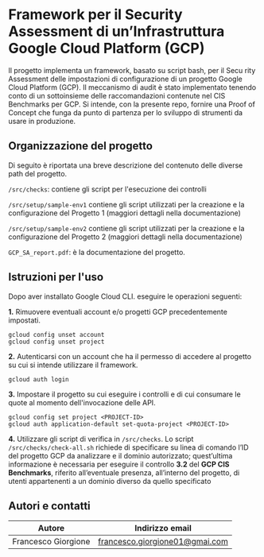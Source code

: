 # Framework per il Security Assessment di un’Infrastruttura Google Cloud Platform (GCP)

Il progetto implementa un framework, basato su script bash, per il Secu
rity Assessment delle impostazioni di configurazione di un progetto Google Cloud Platform
(GCP). Il meccanismo di audit è stato implementato tenendo conto di un sottoinsieme delle
raccomandazioni contenute nel CIS Benchmarks per GCP. Si intende, con la presente repo, fornire una Proof of Concept 
che funga da punto di partenza per lo sviluppo di strumenti da usare in produzione.

## Organizzazione del progetto
Di seguito è riportata una breve descrizione del contenuto delle diverse path del progetto.


`/src/checks`: contiene gli script per l'esecuzione dei controlli

`/src/setup/sample-env1` contiene gli script utilizzati per la creazione e la configurazione
del Progetto 1 (maggiori dettagli nella documentazione)

`/src/setup/sample-env2` contiene gli script utilizzati per la creazione e la configurazione
del Progetto 2 (maggiori dettagli nella documentazione)

`GCP_SA_report.pdf`: è la documentazione del progetto.


## Istruzioni per l'uso
Dopo aver installato Google Cloud CLI. eseguire le operazioni seguenti:



**1.** Rimuovere eventuali account e/o progetti GCP precedentemente impostati.

```
gcloud config unset account
gcloud config unset project
```

**2.** Autenticarsi con un account che ha il permesso di accedere al progetto su cui si intende
   utilizzare il framework.

`gcloud auth login`


**3.** Impostare il progetto su cui eseguire i controlli e di cui consumare le quote
al momento dell'invocazione delle API.

```
gcloud config set project <PROJECT-ID>
gcloud auth application-default set-quota-project <PROJECT-ID>
```

**4.** Utilizzare gli script di verifica in `/src/checks`. Lo script `/src/checks/check-all.sh`
richiede di specificare su linea di comando
l’ID del progetto GCP da analizzare e il dominio autorizzato; quest’ultima informazione è
necessaria per eseguire il controllo **3.2** del **GCP CIS Benchmarks**, riferito all’eventuale presenza, all’interno del progetto,
di utenti appartenenti a un dominio diverso da quello specificato


## Autori e contatti
| Autore              | Indirizzo email                |
|---------------------|--------------------------------|
| Francesco Giorgione | francesco.giorgione01@gmai.com |